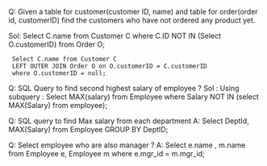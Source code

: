 Q: Given a table for customer(customer ID, name) and table for order(order id, customerID)
   find the customers who have not ordered any product yet.

Sol: Select C.name from Customer C
     where C.ID NOT IN (Select O.customerID) from Order O;

     Select C.name from Customer C
     LEFT OUTER JOIN Order O on O.customerID = C.customerID
     where O.customerID = null;


Q: SQL Query to find second highest salary of employee ?
Sol : Using subquery :
      Select MAX(salary) from Employee where Salary NOT IN (select MAX(Salary) from employee);

Q: SQL query to find Max salary from each department
A: Select DeptId, MAX(Salary) from Employee GROUP BY DeptID;

Q: Select employee who are also manager ?
A: Select e.name , m.name from Employee e, Employee m where e.mgr_id = m.mgr_id;
